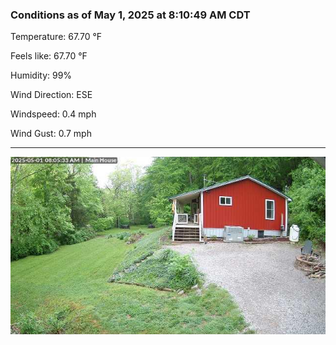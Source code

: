 ### Conditions as of May 1, 2025 at 8:10:49 AM CDT 

Temperature: 67.70 &deg;F

Feels like: 67.70 &deg;F

Humidity: 99%

Wind Direction: ESE

Windspeed: 0.4 mph

Wind Gust: 0.7 mph

---

<img src="./images/latest.jpeg"/>

